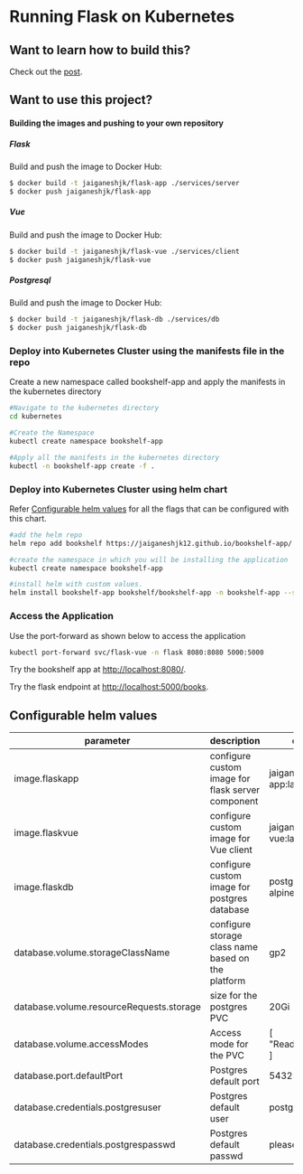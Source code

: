 # Running Flask on Kubernetes

## Want to learn how to build this?

Check out the [post](https://testdriven.io/running-flask-on-kubernetes).

## Want to use this project?

#### Building the images and pushing to your own repository
##### Flask

Build and push the image to Docker Hub:

```sh
$ docker build -t jaiganeshjk/flask-app ./services/server
$ docker push jaiganeshjk/flask-app
```

##### Vue

Build and push the image to Docker Hub:

```sh
$ docker build -t jaiganeshjk/flask-vue ./services/client
$ docker push jaiganeshjk/flask-vue
```
##### Postgresql

Build and push the image to Docker Hub:

```sh
$ docker build -t jaiganeshjk/flask-db ./services/db
$ docker push jaiganeshjk/flask-db
```

### Deploy into Kubernetes Cluster using the manifests file in the repo
Create a new namespace called bookshelf-app and apply the manifests in the kubernetes directory
```sh
#Navigate to the kubernetes directory
cd kubernetes

#Create the Namespace
kubectl create namespace bookshelf-app

#Apply all the manifests in the kubernetes directory
kubectl -n bookshelf-app create -f . 
```
### Deploy into Kubernetes Cluster using helm chart
Refer [Configurable helm values](#configurable-helm-values) for all the flags that can be configured with this chart.

```sh
#add the helm repo 
helm repo add bookshelf https://jaiganeshjk12.github.io/bookshelf-app/

#create the namespace in which you will be installing the application
kubectl create namespace bookshelf-app

#install helm with custom values. 
helm install bookshelf-app bookshelf/bookshelf-app -n bookshelf-app --set database.volume.storageClassName=<storageClassName>
```

### Access the Application

Use the port-forward as shown below to access the application 
```sh
kubectl port-forward svc/flask-vue -n flask 8080:8080 5000:5000
```
Try the bookshelf app at [http://localhost:8080/](http://localhost:8080/).

Try the flask endpoint at [http://localhost:5000/books](http://localhost:5000/books).

## Configurable helm values

parameter|description|default
---------|-----------|-------
image.flaskapp|configure custom image for flask server component|jaiganeshjk/flask-app:latest
image.flaskvue|configure custom image for Vue client|jaiganeshjk/flask-vue:latest
image.flaskdb|configure custom image for postgres database|postgres:12.1-alpine
database.volume.storageClassName|configure storage class name based on the platform|gp2
database.volume.resourceRequests.storage|size for the postgres PVC|20Gi
database.volume.accessModes|Access mode for the PVC|[ "ReadWriteOnce" ]
database.port.defaultPort|Postgres default port|5432
database.credentials.postgresuser|Postgres default user|postgres
database.credentials.postgrespasswd|Postgres default passwd|pleasechangeme
